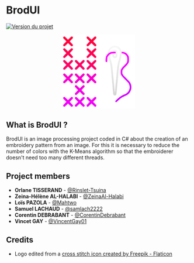 # BrodUI

[![Version du projet](https://img.shields.io/badge/version-1.0-purple.svg)](https://img.shields.io/badge "Version du projet")

<p align="center">
  <img src="BrodUI logo.svg" width="40%">
</p>

## What is BrodUI ?

BrodUI is an image processing project coded in C# about the creation of an embroidery pattern
from an image. For this it is necessary to reduce the number of colors with the K-Means algorithm so that the embroiderer doesn't need too many different threads.

## Project members

* **Orlane TISSERAND** - [@Rinslet-Tsuina](https://github.com/Rinslet-Tsuina)
* **Zeina-Hélène AL-HALABI** - [@ZeinaAl-Halabi](https://github.com/ZeinaAl-Halabi)
* **Loïs PAZOLA** - [@Mahtwo](https://github.com/Mahtwo)
* **Samuel LACHAUD** - [@samlach2222](https://github.com/samlach2222)
* **Corentin DEBRABANT** - [@CorentinDebrabant](https://github.com/CorentinDebrabant)
* **Vincet GAY** - [@VincentGay01](https://github.com/VincentGay01)

## Credits

* Logo edited from a <a href="https://www.flaticon.com/free-icon/cross-stitch_2818654" title="Cross stitch icon">cross stitch icon created by Freepik - Flaticon</a>
